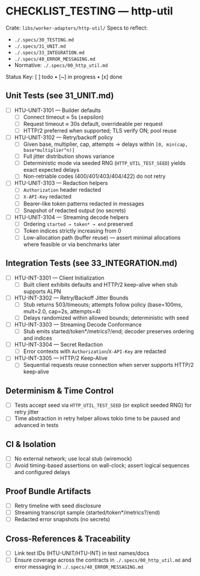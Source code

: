 # CHECKLIST_TESTING — http-util

Crate: `libs/worker-adapters/http-util/`
Specs to reflect:
- `./.specs/30_TESTING.md`
- `./.specs/31_UNIT.md`
- `./.specs/33_INTEGRATION.md`
- `./.specs/40_ERROR_MESSAGING.md`
- Normative: `./.specs/00_http_util.md`

Status Key: [ ] todo • [~] in progress • [x] done

## Unit Tests (see 31_UNIT.md)
- [ ] HTU-UNIT-3101 — Builder defaults
  - [ ] Connect timeout ≈ 5s (±epsilon)
  - [ ] Request timeout ≈ 30s default, overrideable per request
  - [ ] HTTP/2 preferred when supported; TLS verify ON; pool reuse
- [ ] HTU-UNIT-3102 — Retry/backoff policy
  - [ ] Given base, multiplier, cap, attempts → delays within `[0, min(cap, base*multiplier^n)]`
  - [ ] Full jitter distribution shows variance
  - [ ] Deterministic mode via seeded RNG (`HTTP_UTIL_TEST_SEED`) yields exact expected delays
  - [ ] Non-retriable codes (400/401/403/404/422) do not retry
- [ ] HTU-UNIT-3103 — Redaction helpers
  - [ ] `Authorization` header redacted
  - [ ] `X-API-Key` redacted
  - [ ] Bearer-like token patterns redacted in messages
  - [ ] Snapshot of redacted output (no secrets)
- [ ] HTU-UNIT-3104 — Streaming decode helpers
  - [ ] Ordering `started → token* → end` preserved
  - [ ] Token indices strictly increasing from 0
  - [ ] Low-allocation path (buffer reuse) — assert minimal allocations where feasible or via benchmarks later

## Integration Tests (see 33_INTEGRATION.md)
- [ ] HTU-INT-3301 — Client Initialization
  - [ ] Built client exhibits defaults and HTTP/2 keep-alive when stub supports ALPN
- [ ] HTU-INT-3302 — Retry/Backoff Jitter Bounds
  - [ ] Stub returns 503/timeouts; attempts follow policy (base=100ms, mult=2.0, cap=2s, attempts=4)
  - [ ] Delays randomized within allowed bounds; deterministic with seed
- [ ] HTU-INT-3303 — Streaming Decode Conformance
  - [ ] Stub emits started/token*/metrics?/end; decoder preserves ordering and indices
- [ ] HTU-INT-3304 — Secret Redaction
  - [ ] Error contexts with `Authorization`/`X-API-Key` are redacted
- [ ] HTU-INT-3305 — HTTP/2 Keep‑Alive
  - [ ] Sequential requests reuse connection when server supports HTTP/2 keep‑alive

## Determinism & Time Control
- [ ] Tests accept seed via `HTTP_UTIL_TEST_SEED` (or explicit seeded RNG) for retry jitter
- [ ] Time abstraction in retry helper allows tokio time to be paused and advanced in tests

## CI & Isolation
- [ ] No external network; use local stub (wiremock)
- [ ] Avoid timing-based assertions on wall-clock; assert logical sequences and configured delays

## Proof Bundle Artifacts
- [ ] Retry timeline with seed disclosure
- [ ] Streaming transcript sample (started/token*/metrics?/end)
- [ ] Redacted error snapshots (no secrets)

## Cross-References & Traceability
- [ ] Link test IDs (HTU-UNIT/HTU-INT) in test names/docs
- [ ] Ensure coverage across the contracts in `./.specs/00_http_util.md` and error messaging in `./.specs/40_ERROR_MESSAGING.md`
